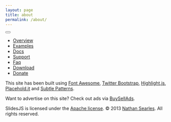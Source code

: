 ```yaml
---
layout: page
title: about
permalink: /about/
---
```


<!DOCTYPE html>
<html>
<head>
 <meta charset="utf-8">

  <title>SlidesJS, a responsive slideshow plug-in for jQuery (1.7.1+) with features like touch and CSS3</title>
  <meta name="description" content="SlidesJS, a responsive slideshow plug-in for jQuery (1.7.1+) with features like touch and CSS3">
  <meta name="author" content="Nathan Searles">

  <!-- SlidesJS Required (if responsive): Sets the page width to the device width. -->
  <meta name="viewport" content="width=device-width">
  <!-- End SlidesJS Required -->

  <!-- CSS -->
  <link rel="stylesheet" href="http://www.slidesjs.com/css/bootstrap.min.css">
  <link rel="stylesheet" href="http://www.slidesjs.com/css/font-awesome.min.css">
  <link rel="stylesheet" href="http://www.slidesjs.com/css/style.css">
  <!-- End CSS -->
</head>

<body>
  <!-- Start site navbar -->
  <div class="navbar navbar-inverse navbar-fixed-top">
    <div class="navbar-inner">
      <div class="container">
        <button type="button" class="btn btn-navbar" data-toggle="collapse" data-target=".nav-collapse">
          <span class="icon-bar"></span>
          <span class="icon-bar"></span>
          <span class="icon-bar"></span>
        </button>
        <div class="nav-collapse collapse">
          <ul class="nav pull-right">
            <li class="active"><a href="http://www.slidesjs.com/#slides-section" class="scrollto"><i class="icon-check"></i> Overview</a></li>
            <li class=""><a href="http://www.slidesjs.com/#examples" class="scrollto"><i class="icon-picture"></i> Examples</a></li>
            <li class=""><a href="http://www.slidesjs.com/#docs" class="scrollto"><i class="icon-book"></i> Docs</a></li>
            <li class=""><a href="http://www.slidesjs.com/#support" class="scrollto"><i class="icon-comments"></i> Support</a></li>
            <li class=""><a href="http://www.slidesjs.com/#faq" class="scrollto"><i class="icon-question-sign"></i> Faq</a></li>
            <li><a href="https://github.com/nathansearles/Slides/archive/SlidesJS-3.zip" class="track_download"><i class="icon-download"></i> Download</a></li>
            <li><a href="https://spacebox.io/s/BbDhQ7iWGP" target="_blank" class="sbe-button btn btn-success btn-large donate track_donate"><i class="icon-thumbs-up"></i> Donate</a></li>
          </ul>
        </div>
      </div>
    </div>
  </div>
  <!-- End site navbar -->

  <!-- Start main content -->


  <div id="footer" class="section">
    <div class="container">
      <div class="row">
        <div class="span12">
          <p>This site has been built using <a href="http://fortawesome.github.com/Font-Awesome/" target="_blank">Font Awesome</a>, <a href="http://twitter.github.com/bootstrap/" target="_blank">Twitter Bootstrap</a>, <a href="http://softwaremaniacs.org/soft/highlight/en/" target="_blank">Highlight.js</a>, <a href="http://placehold.it/" target="_blank">Placehold.it</a> and <a href="http://subtlepatterns.com/" target="_blank">Subtle Patterns</a>.</p>
          <p>Want to advertise on this site? Check out ads via <a href="http://bsa.ly/jec">BuySellAds</a>.</p>
          <p>SlidesJS is licensed under the <a href="http://www.apache.org/licenses/LICENSE-2.0" target="_blank">Apache license</a>. © 2013 <a href="http://nathansearles.com/" target="_blank">Nathan Searles</a>. All rights reserved.</p>
        </div>
      </div>
    </div>
  </div>

  <!-- SlidesJS Required: Link to jQuery -->
  <script src="resources/jquery-1.9.1.min.js"></script>
</body>
  </html>

  
